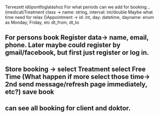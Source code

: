 Tervezett időpontfoglaláshoz
For what periods can we add for booking...
(medical)Treatment class -> name: string, interval: int/double
Maybe what time need for relax
()Appointment -> id: int, day: datetime, dayname: enum as Monday, Friday, etc
                 dt_from, dt_to

For persons book
Register data-> name, email, phone. Later maybe could register by gmail/facebook, 
but first just register or log in.
--------------
Store booking -> 
select Treatment
select Free Time (What happen if more select those time-> 2nd send message/refresh page immediately, etc?)
save book
-----------------
can see all booking for client and doktor. 
-----------------


